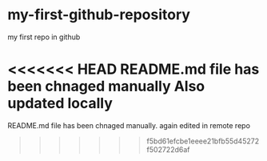 # my-first-github-repository
my first repo in github

<<<<<<< HEAD
README.md file has been chnaged manually
Also updated locally
=======
README.md file has been chnaged manually. again edited in remote repo
>>>>>>> f5bd61efcbe1eeee21bfb55d45272f502722d6af
